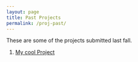 ```yaml
---
layout: page
title: Past Projects
permalink: /proj-past/
---
```

These are some of the projects submitted last fall.
1. [My cool Project](Linktomyproject.html)
